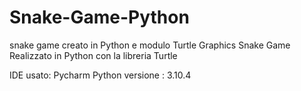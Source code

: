 # Snake-Game-Python
snake game creato in Python e modulo Turtle Graphics
Snake Game Realizzato in Python con la libreria Turtle

IDE usato: Pycharm
Python versione : 3.10.4
